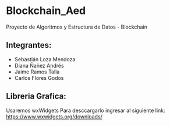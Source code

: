 # Blockchain_Aed
Proyecto de Algoritmos y Estructura de Datos  - Blockchain
## Integrantes:
- Sebastián Loza Mendoza
- Diana Ñañez Andrés
- Jaime Ramos Talla
- Carlos Flores Godos

## Libreria Grafica:
Usaremos wxWidgets
Para desccargarlo ingresar al siguiente link:
https://www.wxwidgets.org/downloads/


